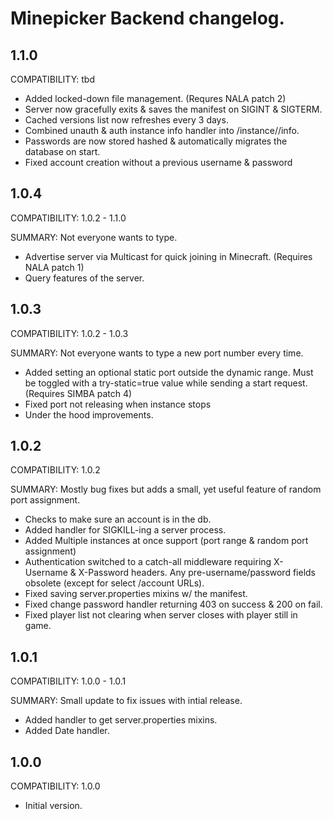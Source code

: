 # Minepicker Backend changelog.

## 1.1.0

COMPATIBILITY: tbd

- Added locked-down file management. (Requres NALA patch 2)
- Server now gracefully exits & saves the manifest on SIGINT & SIGTERM.
- Cached versions list now refreshes every 3 days.
- Combined unauth & auth instance info handler into /instance/<uuid>/info.
- Passwords are now stored hashed & automatically migrates the database on start.
- Fixed account creation without a previous username & password

## 1.0.4

COMPATIBILITY: 1.0.2 - 1.1.0

SUMMARY: Not everyone wants to type.

- Advertise server via Multicast for quick joining in Minecraft. (Requires NALA patch 1)
- Query features of the server.

## 1.0.3

COMPATIBILITY: 1.0.2 - 1.0.3

SUMMARY: Not everyone wants to type a new port number every time.

- Added setting an optional static port outside the dynamic range. Must be toggled with a try-static=true value while sending a start request. (Requires SIMBA patch 4)
- Fixed port not releasing when instance stops
- Under the hood improvements.

## 1.0.2

COMPATIBILITY: 1.0.2

SUMMARY: Mostly bug fixes but adds a small, yet useful feature of random port assignment.

- Checks to make sure an account is in the db.
- Added handler for SIGKILL-ing a server process.
- Added Multiple instances at once support (port range & random port assignment)
- Authentication switched to a catch-all middleware requiring X-Username & X-Password headers. Any pre-username/password fields obsolete (except for select /account URLs).
- Fixed saving server.properties mixins w/ the manifest.
- Fixed change password handler returning 403 on success & 200 on fail.
- Fixed player list not clearing when server closes with player still in game.


## 1.0.1

COMPATIBILITY: 1.0.0 - 1.0.1

SUMMARY: Small update to fix issues with intial release.

- Added handler to get server.properties mixins.
- Added Date handler.

## 1.0.0

COMPATIBILITY: 1.0.0

- Initial version.
